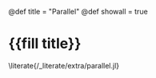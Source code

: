 @def title = "Parallel"
@def showall = true

# {{fill title}}

\literate{/_literate/extra/parallel.jl}
